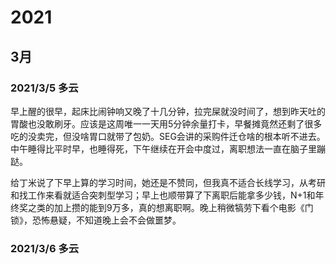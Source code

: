# 2021

## 3月

### 2021/3/5  多云

早上醒的很早，起床比闹钟响又晚了十几分钟，拉完屎就没时间了，想到昨天吐的胃酸也没敢刷牙。应该是这周唯一一天用5分钟余量打卡，早餐摊竟然还剩了很多吃的没卖完，但没啥胃口就带了包奶。SEG会讲的采购件迁仓啥的根本听不进去。中午睡得比平时早，也睡得死，下午继续在开会中度过，离职想法一直在脑子里蹦跶。

给丁米说了下早上算的学习时间，她还是不赞同，但我真不适合长线学习，从考研和找工作来看就适合突刺型学习；早上也顺带算了下离职后能拿多少钱，N+1和年终奖之类的加上攒的能到9万多，真的想离职啊。晚上稍微犒劳下看个电影《门锁》，恐怖悬疑，不知道晚上会不会做噩梦。

### 2021/3/6 多云

